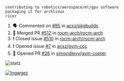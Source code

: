 ```
contributing to robotics/aerospace/ml/gpu software
packaging it for archlinux
ricer
```

<!--START_SECTION:activity-->
1. 🗣 Commented on [#85](https://github.com/acxz/pkgbuilds/issues/85) in [acxz/pkgbuilds](https://github.com/acxz/pkgbuilds)
2. 🎉 Merged PR [#512](https://github.com/rocm-arch/rocm-arch/pull/512) in [rocm-arch/rocm-arch](https://github.com/rocm-arch/rocm-arch)
3. ❗️ Closed issue [#510](https://github.com/rocm-arch/rocm-arch/issues/510) in [rocm-arch/rocm-arch](https://github.com/rocm-arch/rocm-arch)
4. ❗️ Opened issue [#7](https://github.com/acxz/gym-ccc/issues/7) in [acxz/gym-ccc](https://github.com/acxz/gym-ccc)
5. 💪 Opened PR [#26](https://github.com/simondlevy/gym-copter/pull/26) in [simondlevy/gym-copter](https://github.com/simondlevy/gym-copter)
<!--END_SECTION:activity-->


![statz](https://github-readme-stats.vercel.app/api?username=acxz&include_all_commits=true&show_icons=true)

[![lngwgez](https://github-readme-stats.vercel.app/api/top-langs/?username=acxz&layout=compact)](https://github.com/acxz/github-readme-stats)


<!--
**acxz/acxz** is a ✨ _special_ ✨ repository because its `README.md` (this file) appears on your GitHub profile.

Here are some ideas to get you started:

- 🔭 I’m currently working on ...
- 🌱 I’m currently learning ...
- 👯 I’m looking to collaborate on ...
- 🤔 I’m looking for help with ...
- 💬 Ask me about ...
- 📫 How to reach me: ...
- 😄 Pronouns: ...
- ⚡ Fun fact: ...
-->

